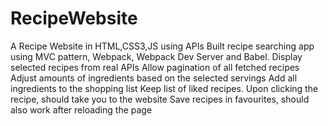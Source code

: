 # RecipeWebsite
A Recipe Website in HTML,CSS3,JS using APIs
Built recipe searching app using MVC pattern, Webpack, Webpack Dev Server and Babel. 
Display selected recipes from real APIs
Allow pagination of all fetched recipes
Adjust amounts of ingredients based on the selected servings
Add all ingredients to the shopping list
Keep list of liked recipes.
Upon clicking the recipe, should take you to the website
Save recipes in favourites, should also work after reloading the page
